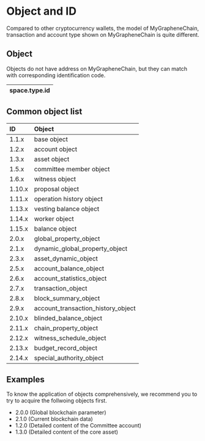 # Object and ID

Compared to other cryptocurrency wallets, the model of MyGrapheneChain, transaction and account type shown on MyGrapheneChain is quite different.

## Object

Objects do not have address on MyGrapheneChain, but they can match with corresponding identification code.

| space.type.id |
| :--- |


## Common object list

| ID | Object |
| :--- | :--- |
| 1.1.x | base object |
| 1.2.x | account object |
| 1.3.x | asset object |
| 1.5.x | committee member object |
| 1.6.x | witness object |
| 1.10.x | proposal object |
| 1.11.x | operation history object |
| 1.13.x | vesting balance object |
| 1.14.x | worker object |
| 1.15.x | balance object |
| 2.0.x | global_property_object |
| 2.1.x | dynamic_global_property_object |
| 2.3.x | asset_dynamic_object |
| 2.5.x | account_balance_object |
| 2.6.x | account_statistics_object |
| 2.7.x | transaction_object |
| 2.8.x | block_summary_object |
| 2.9.x | account_transaction_history_object |
| 2.10.x | blinded_balance_object |
| 2.11.x | chain_property_object |
| 2.12.x | witness_schedule_object |
| 2.13.x | budget_record_object |
| 2.14.x | special_authority_object |

## Examples

To know the application of objects comprehensively, we recommend you to try to acquire the follwoing objects first.

* 2.0.0 \(Global blockchain parameter\)
* 2.1.0 \(Current blockchain data\)
* 1.2.0 \(Detailed content of the Committee account\)
* 1.3.0 \(Detailed content of the core asset\)
